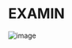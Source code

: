 # EXAMIN
![image](https://user-images.githubusercontent.com/116873488/205196002-14ad29f2-7c1e-48a1-b0d1-dee282662e0b.png)
